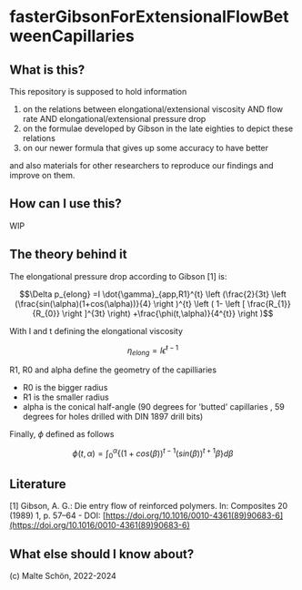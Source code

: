 # fasterGibsonForExtensionalFlowBetweenCapillaries

## What is this?

This repository is supposed to hold information

1. on the relations between elongational/extensional viscosity AND flow rate AND elongational/extensional pressure drop
2. on the formulae developed by Gibson in the late eighties to depict these relations
3. on our newer formula that gives up some accuracy to have better 

and also materials for other researchers to reproduce our findings and improve on them.

## How can I use this?

WIP

## The theory behind it
The elongational pressure drop according to Gibson [1] is: 

```math
\Delta p_{elong} =I \dot{\gamma}_{app,R1}^{t}
\left (\frac{2}{3t}
\left (\frac{sin(\alpha)(1+cos(\alpha))}{4} 
\right )^{t}
\left ( 1- \left [ \frac{R_{1}}{R_{0}} \right ]^{3t} \right)
+\frac{\phi(t,\alpha)}{4^{t}}
\right )
```
With I and t defining the elongational viscosity

```math
\eta_{elong} =I \dot{\epsilon}^{t-1}
```

R1, R0 and alpha define the geometry of the capilliaries
- R0 is the bigger radius
- R1 is the smaller radius
- alpha is the conical half-angle (90 degrees for 'butted' capillaries , 59 degrees for holes drilled with DIN 1897 drill bits)

Finally, $\phi$ defined as follows 

```math
\phi(t,\alpha) = \int_{0}^{\alpha}\left \{(1+cos(\beta))^{t-1} (sin(\beta))^{t+1} \beta  \right \}  d\beta
```

## Literature
[1]  Gibson, A. G.: Die entry flow of reinforced polymers. In: Composites 20 (1989) 1, p. 57–64 - DOI: [https://doi.org/10.1016/0010-4361(89)90683-6](https://doi.org/10.1016/0010-4361(89)90683-6)


## What else should I know about?
(c) Malte Schön, 2022-2024
